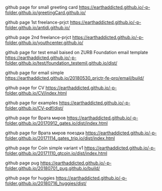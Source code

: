 

github page for small greeting card https://earthaddicted.github.io/-p-folder.github.io/greetingCard.github.io/

github page 1st freelance-prjct https://earthaddicted.github.io/-p-folder.github.io/antidi.github.io/

github page 2nd freelance-prjct https://earthaddicted.github.io/-p-folder.github.io/youthcenter.github.io/

github page for test email baised on ZURB Foundation email template  https://earthaddicted.github.io/-p-folder.github.io/test/foundation_testemil.github.io/dist/

github page for email simple https://earthaddicted.github.io/20180530_prjctr-fe-pro/email/build/

github page for CV https://earthaddicted.github.io/-p-folder.github.io/CV/index.html

github page for examples https://earthaddicted.github.io/-p-folder.github.io/CV-pdf/dist/

github page for Врата миров https://earthaddicted.github.io/-p-folder.github.io/20170912_gates.io/dist/index.html

github page for Врата миров поездка https://earthaddicted.github.io/-p-folder.github.io/20171114_gates_trip.io/dist/index.html

github page for Coin simple variant v1 https://earthaddicted.github.io/-p-folder.github.io/20171110_gtcoin.io/dist/index.html

github page pug  https://earthaddicted.github.io/-p-folder.github.io/20180701_pug.github.io/build/

github page for huggies  https://earthaddicted.github.io/-p-folder.github.io/20180716_huggies/dist/
